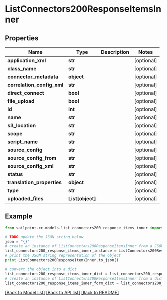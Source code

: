# ListConnectors200ResponseItemsInner


## Properties
Name | Type | Description | Notes
------------ | ------------- | ------------- | -------------
**application_xml** | **str** |  | [optional] 
**class_name** | **str** |  | [optional] 
**connector_metadata** | **object** |  | [optional] 
**correlation_config_xml** | **str** |  | [optional] 
**direct_connect** | **bool** |  | [optional] 
**file_upload** | **bool** |  | [optional] 
**id** | **int** |  | [optional] 
**name** | **str** |  | [optional] 
**s3_location** | **str** |  | [optional] 
**scope** | **str** |  | [optional] 
**script_name** | **str** |  | [optional] 
**source_config** | **str** |  | [optional] 
**source_config_from** | **str** |  | [optional] 
**source_config_xml** | **str** |  | [optional] 
**status** | **str** |  | [optional] 
**translation_properties** | **object** |  | [optional] 
**type** | **str** |  | [optional] 
**uploaded_files** | **List[object]** |  | [optional] 

## Example

```python
from sailpoint.cc.models.list_connectors200_response_items_inner import ListConnectors200ResponseItemsInner

# TODO update the JSON string below
json = "{}"
# create an instance of ListConnectors200ResponseItemsInner from a JSON string
list_connectors200_response_items_inner_instance = ListConnectors200ResponseItemsInner.from_json(json)
# print the JSON string representation of the object
print ListConnectors200ResponseItemsInner.to_json()

# convert the object into a dict
list_connectors200_response_items_inner_dict = list_connectors200_response_items_inner_instance.to_dict()
# create an instance of ListConnectors200ResponseItemsInner from a dict
list_connectors200_response_items_inner_form_dict = list_connectors200_response_items_inner.from_dict(list_connectors200_response_items_inner_dict)
```
[[Back to Model list]](../README.md#documentation-for-models) [[Back to API list]](../README.md#documentation-for-api-endpoints) [[Back to README]](../README.md)


